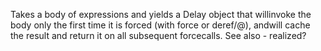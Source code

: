 Takes a body of expressions and yields a Delay object that willinvoke the body only the first time it is forced (with force or deref/@), andwill cache the result and return it on all subsequent forcecalls. See also - realized?